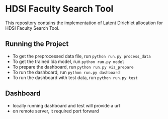 # HDSI Faculty Search Tool

This repository contains the implementation of Latent Dirichlet allocation for HDSI Faculty Search Tool.

## Running the Project
* To get the preprocessed data file, run `python run.py process_data`
* To get the trained lda model, run `python run.py model`
* To prepare the dashboard, run `python run.py viz_prepare`
* To run the dashboard, run `python run.py dashboard`
* To run the dashboard with test data, run `python run.py test`

## Dashboard 
* locally running dashboard and test will provide a url
* on remote server, it required port forward
